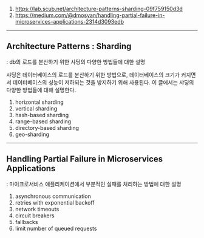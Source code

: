 1. https://lab.scub.net/architecture-patterns-sharding-09f759150d3d
2. https://medium.com/@dmosyan/handling-partial-failure-in-microservices-applications-2314d3093edb

---

## Architecture Patterns : Sharding
: db의 로드를 분산하기 위한 샤딩의 다양한 방법들에 대한 설명

샤딩은 데이터베이스의 로드를 분산하기 위한 방법으로, 데이터베이스의 크기가 커지면서 데이터베이스의 성능이 저하되는 것을 방지하기 위해 사용된다. 이 글에서는 샤딩의 다양한 방법들에 대해 설명한다.

1. horizontal sharding
2. vertical sharding
3. hash-based sharding
4. range-based sharding
5. directory-based sharding
6. geo-sharding

---

## Handling Partial Failure in Microservices Applications
: 마이크로서비스 애플리케이션에서 부분적인 실패를 처리하는 방법에 대한 설명

1. asynchronous communication
2. retries with exponential backoff
3. network timeouts
4. circuit breakers
5. fallbacks
6. limit number of queued requests